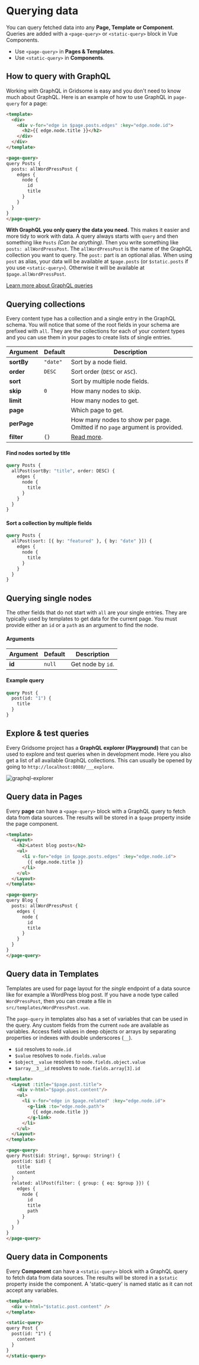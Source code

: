 # Querying data

You can query fetched data into any **Page, Template or Component**. Queries are added with a `<page-query>` or `<static-query>` block in Vue Components.

- Use `<page-query>` in **Pages & Templates**.
- Use `<static-query>` in **Components**.

## How to query with GraphQL

Working with GraphQL in Gridsome is easy and you don't need to know much about GraphQL. Here is an example of how to use GraphQL in `page-query` for a page:

```html
<template>
  <div>
    <div v-for="edge in $page.posts.edges" :key="edge.node.id">
      <h2>{{ edge.node.title }}</h2>
    </div>    
  </div>
</template>

<page-query>
query Posts {
  posts: allWordPressPost {
    edges {
      node { 
        id
        title
      }
    }
  }
}
</page-query>
```

**With GraphQL you only query the data you need.** This makes it easier and more tidy to work with data. A query always starts with `query` and then something like `Posts` *(Can be anything)*. Then you write something like `posts: allWordPressPost`. The `allWordPressPost` is the name of the GraphQL collection you want to query. The `post:` part is an optional alias. When using `post` as alias, your data will be available at `$page.posts` (or `$static.posts` if you use `<static-query>`). Otherwise it will be available at `$page.allWordPressPost`.

[Learn more about GraphQL queries](https://graphql.org/learn/queries/)

## Querying collections

Every content type has a collection and a single entry in the GraphQL schema. You will notice that some of the root fields in your schema are prefixed with `all`. They are the collections for each of your content types and you can use them in your pages to create lists of single entries.

| Argument | Default | Description |
|----------|---------|-------------|
| **sortBy** | `"date"` | Sort by a node field.
| **order** | `DESC` | Sort order (`DESC` or `ASC`).
| **sort** | | Sort by multiple node fields.
| **skip** | `0` | How many nodes to skip.
| **limit** | | How many nodes to get.
| **page** | | Which page to get.
| **perPage** | | How many nodes to show per page. Omitted if no `page` argument is provided.
| **filter** | `{}` | [Read more](/docs/filtering-data).

#### Find nodes sorted by title

```graphql
query Posts {
  allPost(sortBy: "title", order: DESC) {
    edges {
      node {
        title
      }
    }
  }
}
```

#### Sort a collection by multiple fields

```graphql
query Posts {
  allPost(sort: [{ by: "featured" }, { by: "date" }]) {
    edges {
      node {
        title
      }
    }
  }
}
```

## Querying single nodes

The other fields that do not start with `all` are your single entries. They are typically used by templates to get data for the current page. You must provide either an `id` or a `path` as an argument to find the node.

#### Arguments

| Argument | Default | Description |
|----------|---------|-------------|
| **id** | `null` | Get node by `id`.

#### Example query

```graphql
query Post {
  post(id: "1") {
    title
  }
}
```

## Explore & test queries

Every Gridsome project has a **GraphQL explorer (Playground)** that can be used to explore and test queries when in development mode. Here you also get a list of all available GraphQL collections. This can usually be opened by going to `http://localhost:8080/___explore`.

![graphql-explorer](./images/graphql-explorer.png)

## Query data in Pages

Every **page** can have a `<page-query>` block with a GraphQL query
to fetch data from data sources. The results will be stored in a
`$page` property inside the page component.

```html
<template>
  <Layout>
    <h2>Latest blog posts</h2>
    <ul>
      <li v-for="edge in $page.posts.edges" :key="edge.node.id">
        {{ edge.node.title }}
      </li>
    </ul>
  </Layout>
</template>

<page-query>
query Blog {
  posts: allWordPressPost {
    edges {
      node {
        id
        title
      }
    }
  }
}
</page-query>
```

## Query data in Templates

Templates are used for page layout for the *single* endpoint of a data source like for example a WordPress blog post. If you have a node type called `WordPressPost`, then you can create a file
in `src/templates/WordPressPost.vue`.

The `page-query` in templates also has a set of variables that can be used in the query. Any custom fields from the current `node` are available as variables. Access field values in deep objects or arrays by separating properties or indexes with double underscores (`__`).

- `$id` resolves to `node.id`
- `$value` resolves to `node.fields.value`
- `$object__value` resolves to `node.fields.object.value`
- `$array__3__id` resolves to `node.fields.array[3].id`

```html
<template>
  <Layout :title="$page.post.title">
    <div v-html="$page.post.content"/>
    <ul>
      <li v-for="edge in $page.related" :key="edge.node.id">
        <g-link :to="edge.node.path">
          {{ edge.node.title }}
        </g-link>
      </li>
    </ul>
  </Layout>
</template>

<page-query>
query Post($id: String!, $group: String!) {
  post(id: $id) {
    title
    content
  }
  related: allPost(filter: { group: { eq: $group }}) {
    edges {
      node {
        id
        title
        path
      }
    }
  }
}
</page-query>
```

## Query data in Components

Every **Component** can have a `<static-query>` block with a GraphQL query
to fetch data from data sources. The results will be stored in a
`$static` property inside the component. A 'static-query' is named static as it can not accept any variables.

```html
<template>
  <div v-html="$static.post.content" />
</template>

<static-query>
query Post {
  post(id: "1") {
    content
  }
}
</static-query>
```
